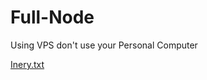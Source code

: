 # Full-Node
Using VPS don't use your Personal Computer

[Inery.txt](https://github.com/DiscoverMyself/Full-Node/files/9332544/Inery.txt)
